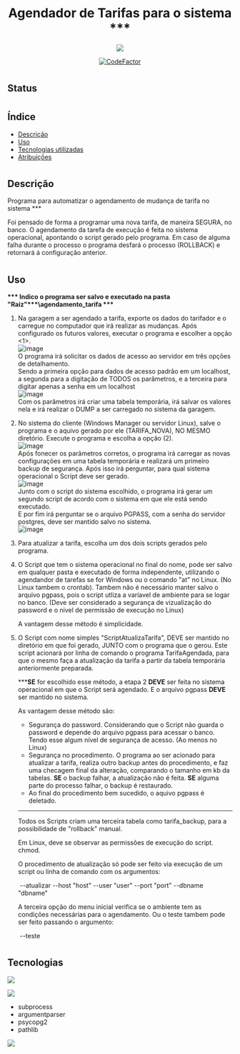 <h1 align="center"> Agendador de Tarifas para o sistema *** </h1>

<p align="center">
<img src="https://img.shields.io/github/v/release/kaiosatiro/AgendamentoTarifa?label=version"/>
</p>
<p align="center">
<a href="https://www.codefactor.io/repository/github/kaiosatiro/agendamentotarifa">
<img src="https://www.codefactor.io/repository/github/kaiosatiro/agendamentotarifa/badge" alt="CodeFactor" /></a>
</p>


# <h2>Status</h2>

# <h2>Índice </h2>

* [Descrição](#descrição)
* [Uso](#uso)
* [Tecnologias utilizadas](#tecnologias)
* [Atribuições](#licença)

# <h2>Descrição</h2>

Programa para automatizar o agendamento de mudança de tarifa no sistema ***

Foi pensado de forma a programar uma nova tarifa, de maneira SEGURA, no banco.
O agendamento da tarefa de execução é feita no sistema operacional, apontando o script gerado pelo programa.
Em caso de alguma falha durante o processo o programa desfará o processo (ROLLBACK) e retornará á configuração anterior.

# <h2>Uso</h2>
<b>*** Indico o programa ser salvo e executado na pasta "Raiz"\***\agendamento_tarifa ***</b>
1. Na garagem a ser agendado a tarifa, exporte os dados do tarifador e o carregue no computador que irá realizar as mudanças. Após configurado os futuros valores, executar o programa e escolher a opção <1>.
   <br> ![image](https://user-images.githubusercontent.com/87156189/192160425-f7d50660-bba6-4aee-b05e-8ccf3d52cee0.png)</br>
   O programa irá solicitar os dados de acesso ao servidor em três opções de detalhamento. 			
   Sendo a primeira opção para dados de acesso padrão em um localhost, a segunda para a digitação de TODOS os parâmetros, e a terceira para digitar apenas a senha em um localhost
   <br>![image](https://user-images.githubusercontent.com/87156189/192161455-804c7594-c676-46be-a9ce-92073bc5a24a.png)</br>
     Com os parâmetros irá criar uma tabela temporária, irá salvar os valores nela e irá realizar o DUMP a ser carregado no sistema da garagem.

2. No sistema do cliente (Windows Manager ou servidor Linux), salve o programa e o aquivo gerado por ele (TARIFA_NOVA), NO MESMO diretório.
   Execute o programa e escolha a opção (2).
   <br>  ![image](https://user-images.githubusercontent.com/87156189/192160899-5bd786d0-6832-476f-b69a-7c97afc5b515.png)</br>
   Após fonecer os parâmetros corretos, o programa irá carregar as novas configurações em uma tabela temporária e realizará um primeiro backup de segurança. 
   Após isso irá perguntar, para qual sistema operacional o Script deve ser gerado.
   <br>![image](https://user-images.githubusercontent.com/87156189/192161771-67bf7b1a-b8bf-4df8-aa6d-1eb58847626c.png)</br>
   Junto com o script do sistema escolhido, o programa irá gerar um segundo script de acordo com o sistema em que ele está sendo executado.             
   E por fim irá perguntar se o arquivo PGPASS, com a senha do servidor postgres, deve ser mantido salvo no sistema.
   <br>![image](https://user-images.githubusercontent.com/87156189/192162248-1060d27d-05d2-4983-95ca-369f7f547532.png)</br>

3.  Para atualizar a tarifa, escolha um dos dois scripts gerados pelo programa.

   1. O Script que tem o sistema operacional no final do nome, pode ser salvo em qualquer pasta e executado de forma independente, utilizando o agendandor de tarefas se for Windows ou o comando "at" no Linux. (No Linux tambem o crontab). Tambem não é necessário manter salvo o arquivo pgpass, pois o script utliza a varíavel de ambiente para se logar no banco. (Deve ser considerado a segurança de vizualização do password e o nivel de permissão de execução  no Linux)

      A vantagem desse método é simplicidade.

   2. O Script com nome simples "ScriptAtualizaTarifa", DEVE ser mantido no diretório em que foi gerado, JUNTO com o programa que o gerou. Este script acionará por linha de comando o programa TarifaAgendada, para que o mesmo faça a atualização da tarifa a partir da tabela temporária anteriormente preparada.

      ***<b>SE</b> for escolhido esse método, a etapa 2 <b>DEVE</b> ser feita no sistema operacional em que o Script será agendado. E o arquivo pgpass <b>DEVE</b> ser mantido no sistema.

      As vantagem desse método são:

      <ul>
          <li> Segurança do password. Considerando que o Script não guarda o password e depende do arquivo pgpass para acessar o banco. Tendo esse algum nível de segurança de acesso. (Ao menos no Linux)</li>
          <li> Segurança no procedimento. O programa ao ser acionado para atualizar a tarifa, realiza outro backup antes do procedimento, e faz uma checagem final da alteração, comparando o tamanho em kb da tabelas. 
          <b>SE</b> o backup falhar, a atualização não é feita. <b>SE</b> alguma parte do processo falhar, o backup é restaurado.</li>
          <li>Ao final do procedimento bem sucedido, o aquivo pgpass é deletado.</li>
      </ul>

      -------------------------------------------------------------------------------------------------------------------------------------------------------------------------------

      Todos os Scripts criam uma terceira tabela como tarifa_backup, para a possibilidade de "rollback" manual.

      Em Linux, deve se observar as permissões de execução do script. chmod.

      O procedimento de atualização só pode ser feito via execução de um script  ou linha de comando com os argumentos: 

      ​	--atualizar --host "host" --user "user" --port "port" --dbname "dbname"

      A terceira opção do menu inicial verifica se o ambiente tem as condições necessárias para o agendamento. Ou o teste tambem pode ser feito passando o argumento: 

      ​	--teste


# <h2>Tecnologias</h2>

<p align="left">
<img src="https://badges.aleen42.com/src/cli.svg"/>
</p>
<p align="left">
<img src="https://badges.aleen42.com/src/python.svg"/>
<ul>
  <li>subprocess</li>
  <li>argumentparser</li>
  <li>psycopg2</li>
  <li>pathlib</li>
</ul>
</p>
<p align="left">
<img src="https://camo.githubusercontent.com/281c069a2703e948b536500b9fd808cb4fb2496b3b66741db4013a2c89e91986/68747470733a2f2f696d672e736869656c64732e696f2f62616467652f506f737467726553514c2d3331363139323f7374796c653d666f722d7468652d6261646765266c6f676f3d706f737467726573716c266c6f676f436f6c6f723d7768697465"/>
</p>
